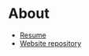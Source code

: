# About

- [Resume](Kevin_Ma_resume.pdf)
- [Website repository](https://github.com/kma32527/kma32527.github.io)
